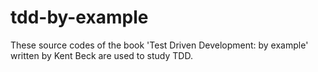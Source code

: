 # tdd-by-example
These source codes of the book 'Test Driven Development: by example' written by Kent Beck are used to study TDD.
